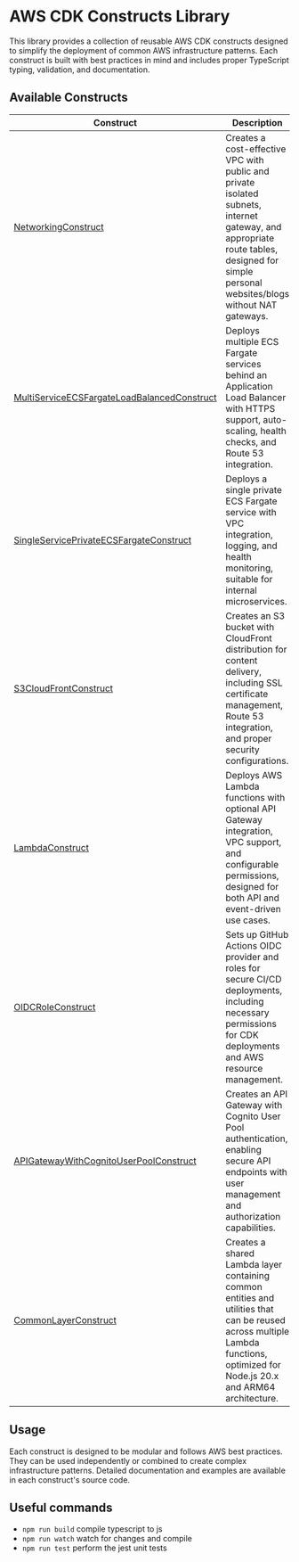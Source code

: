 # AWS CDK Constructs Library

This library provides a collection of reusable AWS CDK constructs designed to simplify the deployment of common AWS infrastructure patterns. Each construct is built with best practices in mind and includes proper TypeScript typing, validation, and documentation.

## Available Constructs

| Construct                                                                                                    | Description                                                                                                                                                                              | Source                                                                       |
| ------------------------------------------------------------------------------------------------------------ | ---------------------------------------------------------------------------------------------------------------------------------------------------------------------------------------- | ---------------------------------------------------------------------------- |
| [NetworkingConstruct](lib/constructs/NetworkingConstruct.ts)                                                 | Creates a cost-effective VPC with public and private isolated subnets, internet gateway, and appropriate route tables, designed for simple personal websites/blogs without NAT gateways. | [View Source](lib/constructs/NetworkingConstruct.ts)                         |
| [MultiServiceECSFargateLoadBalancedConstruct](lib/constructs/MultiServiceECSFargateLoadBalancedConstruct.ts) | Deploys multiple ECS Fargate services behind an Application Load Balancer with HTTPS support, auto-scaling, health checks, and Route 53 integration.                                     | [View Source](lib/constructs/MultiServiceECSFargateLoadBalancedConstruct.ts) |
| [SingleServicePrivateECSFargateConstruct](lib/constructs/SingleServicePrivateECSFargateConstruct.ts)         | Deploys a single private ECS Fargate service with VPC integration, logging, and health monitoring, suitable for internal microservices.                                                  | [View Source](lib/constructs/SingleServicePrivateECSFargateConstruct.ts)     |
| [S3CloudFrontConstruct](lib/constructs/S3CloudfrontConstruct.ts)                                             | Creates an S3 bucket with CloudFront distribution for content delivery, including SSL certificate management, Route 53 integration, and proper security configurations.                  | [View Source](lib/constructs/S3CloudfrontConstruct.ts)                       |
| [LambdaConstruct](lib/constructs/LambdaConstruct.ts)                                                         | Deploys AWS Lambda functions with optional API Gateway integration, VPC support, and configurable permissions, designed for both API and event-driven use cases.                         | [View Source](lib/constructs/LambdaConstruct.ts)                             |
| [OIDCRoleConstruct](lib/constructs/OIDCRoleConstruct.ts)                                                     | Sets up GitHub Actions OIDC provider and roles for secure CI/CD deployments, including necessary permissions for CDK deployments and AWS resource management.                            | [View Source](lib/constructs/OIDCRoleConstruct.ts)                           |
| [APIGatewayWithCognitoUserPoolConstruct](lib/constructs/APIGatewayWithCognitoUserPoolConstruct.ts)           | Creates an API Gateway with Cognito User Pool authentication, enabling secure API endpoints with user management and authorization capabilities.                                         | [View Source](lib/constructs/APIGatewayWithCognitoUserPoolConstruct.ts)      |
| [CommonLayerConstruct](lib/constructs/CommonLayerConstruct.ts)                                               | Creates a shared Lambda layer containing common entities and utilities that can be reused across multiple Lambda functions, optimized for Node.js 20.x and ARM64 architecture.           | [View Source](lib/constructs/CommonLayerConstruct.ts)                        |

## Usage

Each construct is designed to be modular and follows AWS best practices. They can be used independently or combined to create complex infrastructure patterns. Detailed documentation and examples are available in each construct's source code.

## Useful commands

- `npm run build` compile typescript to js
- `npm run watch` watch for changes and compile
- `npm run test` perform the jest unit tests
